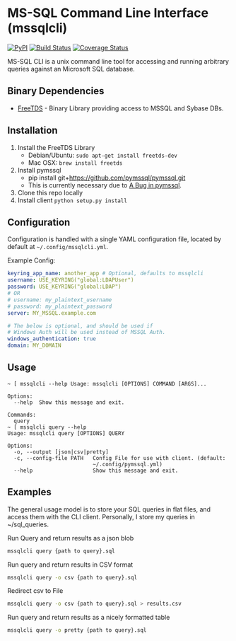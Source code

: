 # MS-SQL Command Line Interface (mssqlcli)

[![PyPI](https://img.shields.io/pypi/v/nine.svg)](https://pypi.python.org/pypi/mssqlcli)
[![Build Status](https://travis-ci.org/rtrox/mssqlcli.svg?branch=master)](https://travis-ci.org/rtrox/mssqlcli)
[![Coverage Status](https://coveralls.io/repos/github/rtrox/mssqlcli/badge.svg?branch=master)](https://coveralls.io/github/rtrox/mssqlcli?branch=master)

MS-SQL CLI is a unix command line tool for accessing and running arbitrary
queries against an Microsoft SQL database.


## Binary Dependencies

- [FreeTDS][1] - Binary Library providing access to MSSQL and Sybase DBs.



## Installation
1. Install the FreeTDS Library
    - Debian/Ubuntu: `sudo apt-get install freetds-dev`
    - Mac OSX: `brew install freetds`
2. Install pymssql
    - pip install git+https://github.com/pymssql/pymssql.git
    - This is currently necessary due to [A Bug in pymssql][4].
3. Clone this repo locally
4. Install client `python setup.py install`



## Configuration

Configuration is handled with a single YAML configuration file, located by
default at `~/.config/mssqlcli.yml`.

Example Config:
```yaml
keyring_app_name: another_app # Optional, defaults to mssqlcli
username: USE_KEYRING("global:LDAPUser")
password: USE_KEYRING("global:LDAP")
# OR
# username: my_plaintext_username
# password: my_plaintext_password
server: MY_MSSQL.example.com

# The below is optional, and should be used if
# Windows Auth will be used instead of MSSQL Auth.
windows_authentication: true
domain: MY_DOMAIN
```


## Usage

```
~ [ mssqlcli --help Usage: mssqlcli [OPTIONS] COMMAND [ARGS]...

Options:
  --help  Show this message and exit.

Commands:
  query
~ [ mssqlcli query --help
Usage: mssqlcli query [OPTIONS] QUERY

Options:
  -o, --output [json|csv|pretty]
  -c, --config-file PATH   Config File for use with client. (default:
                           ~/.config/pymssql.yml)
  --help                   Show this message and exit.
  ```


## Examples
The general usage model is to store your SQL queries in flat files, and
access them with the CLI client. Personally, I store my queries in
~/sql_queries.


Run Query and return results as a json blob

```bash
mssqlcli query {path to query}.sql
```

Run query and return results in CSV format
```bash
mssqlcli query -o csv {path to query}.sql
```

Redirect csv to File
```bash
mssqlcli query -o csv {path to query}.sql > results.csv
```

Run query and return results as a nicely formatted table
```bash
mssqlcli query -o pretty {path to query}.sql
```

[1]: http://www.freetds.org/
[2]: http://pymssql.org/en/stable/
[3]: http://click.pocoo.org/5/
[4]: https://github.com/pymssql/pymssql/issues/432
